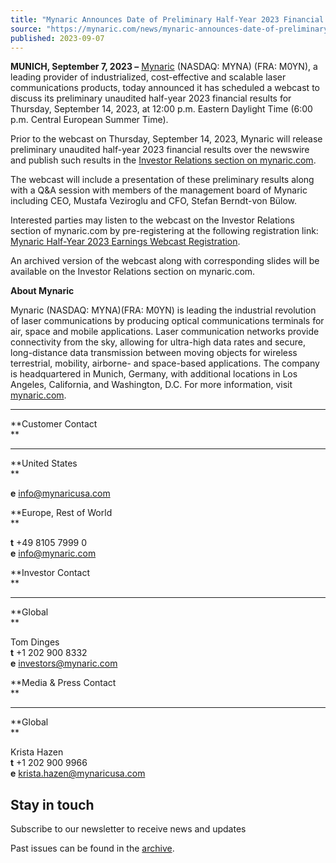 ```yaml
---
title: "Mynaric Announces Date of Preliminary Half-Year 2023 Financial Results Webcast"
source: "https://mynaric.com/news/mynaric-announces-date-of-preliminary-half-year-2023-financial-results-webcast/"
published: 2023-09-07
---
```

**MUNICH, September 7, 2023 –** [Mynaric](https://mynaric.com/) (NASDAQ: MYNA) (FRA: M0YN), a leading provider of industrialized, cost-effective and scalable laser communications products, today announced it has scheduled a webcast to discuss its preliminary unaudited half-year 2023 financial results for Thursday, September 14, 2023, at 12:00 p.m. Eastern Daylight Time (6:00 p.m. Central European Summer Time).

Prior to the webcast on Thursday, September 14, 2023, Mynaric will release preliminary unaudited half-year 2023 financial results over the newswire and publish such results in the [Investor Relations section on mynaric.com](https://mynaric.com/investor-relations/overview/).

The webcast will include a presentation of these preliminary results along with a Q&A session with members of the management board of Mynaric including CEO, Mustafa Veziroglu and CFO, Stefan Berndt-von Bülow.

Interested parties may listen to the webcast on the Investor Relations section of mynaric.com by pre-registering at the following registration link: [Mynaric Half-Year 2023 Earnings Webcast Registration](https://edge.media-server.com/mmc/p/cxzrkekr).

An archived version of the webcast along with corresponding slides will be available on the Investor Relations section on mynaric.com.

**About Mynaric**

Mynaric (NASDAQ: MYNA)(FRA: M0YN) is leading the industrial revolution of laser communications by producing optical communications terminals for air, space and mobile applications. Laser communication networks provide connectivity from the sky, allowing for ultra-high data rates and secure, long-distance data transmission between moving objects for wireless terrestrial, mobility, airborne- and space-based applications. The company is headquartered in Munich, Germany, with additional locations in Los Angeles, California, and Washington, D.C. For more information, visit [mynaric.com](https://mynaric.com/).

---

**Customer Contact  
**

---

**United States  
**

**e** [info@mynaricusa.com](https://mynaric.com/news/mynaric-announces-date-of-preliminary-half-year-2023-financial-results-webcast/)

**Europe, Rest of World  
**

**t** +49 8105 7999 0  
**e** [info@mynaric.com](https://mynaric.com/news/mynaric-announces-date-of-preliminary-half-year-2023-financial-results-webcast/)

**Investor Contact  
**

---

**Global  
**

Tom Dinges  
**t** +1 202 900 8332  
**e** [investors@mynaric.com](https://mynaric.com/news/mynaric-announces-date-of-preliminary-half-year-2023-financial-results-webcast/)

**Media & Press Contact  
**

---

**Global  
**

Krista Hazen  
**t** +1 202 900 9966  
**e** [krista.hazen@mynaricusa.com](https://mynaric.com/news/mynaric-announces-date-of-preliminary-half-year-2023-financial-results-webcast/)

## Stay in touch

Subscribe to our newsletter to receive news and updates

Past issues can be found in the [archive](https://us17.campaign-archive.com/home/?u=7b919ac48d490499a79acff9f&id=aaebe0d6df).